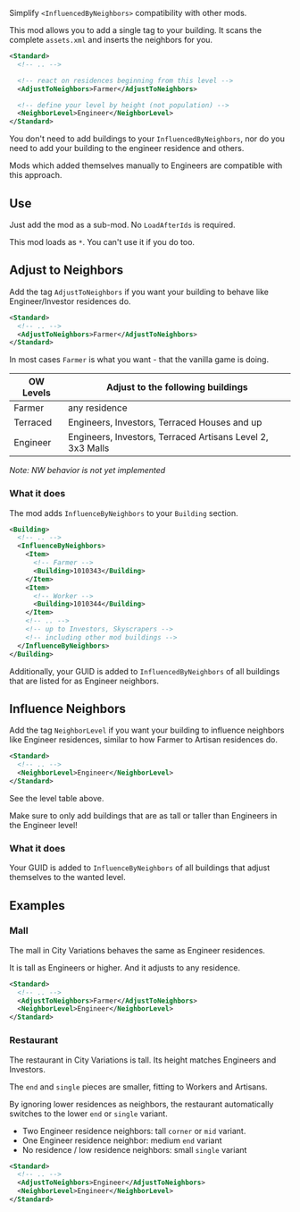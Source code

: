 Simplify `<InfluencedByNeighbors>` compatibility with other mods.

This mod allows you to add a single tag to your building.
It scans the complete `assets.xml` and inserts the neighbors for you.

```xml
<Standard>
  <!-- .. -->

  <!-- react on residences beginning from this level -->
  <AdjustToNeighbors>Farmer</AdjustToNeighbors>

  <!-- define your level by height (not population) -->
  <NeighborLevel>Engineer</NeighborLevel>
</Standard>
```

You don't need to add buildings to your `InfluencedByNeighbors`, nor do you need to add your building to the engineer residence and others.

Mods which added themselves manually to Engineers are compatible with this approach.


## Use

Just add the mod as a sub-mod.
No `LoadAfterIds` is required.

This mod loads as `*`.
You can't use it if you do too.

## Adjust to Neighbors

Add the tag `AdjustToNeighbors` if you want your building to behave like Engineer/Investor residences do.

```xml
<Standard>
  <!-- .. -->
  <AdjustToNeighbors>Farmer</AdjustToNeighbors>
</Standard>
```

In most cases `Farmer` is what you want - that the vanilla game is doing.

OW Levels | Adjust to the following buildings |
---|---|
Farmer | any residence
Terraced | Engineers, Investors, Terraced Houses and up
Engineer | Engineers, Investors, Terraced Artisans Level 2, 3x3 Malls

*Note: NW behavior is not yet implemented*

### What it does

The mod adds `InfluenceByNeighbors` to your `Building` section.

```xml
<Building>
  <!-- .. -->
  <InfluenceByNeighbors>
    <Item>
      <!-- Farmer -->
      <Building>1010343</Building>
    </Item>
    <Item>
      <!-- Worker -->
      <Building>1010344</Building>
    </Item>
    <!-- .. -->
    <!-- up to Investors, Skyscrapers -->
    <!-- including other mod buildings -->
  </InfluenceByNeighbors>
</Building>
```

Additionally, your GUID is added to `InfluencedByNeighbors` of all buildings that are listed for as Engineer neighbors.

## Influence Neighbors

Add the tag `NeighborLevel` if you want your building to influence neighbors like Engineer residences, similar to how Farmer to Artisan residences do.

```xml
<Standard>
  <!-- .. -->
  <NeighborLevel>Engineer</NeighborLevel>
</Standard>
```

See the level table above.

Make sure to only add buildings that are as tall or taller than Engineers in the Engineer level!

### What it does

Your GUID is added to `InfluenceByNeighbors` of all buildings that adjust themselves to the wanted level.

## Examples

### Mall

The mall in City Variations behaves the same as Engineer residences.

It is tall as Engineers or higher.
And it adjusts to any residence.

```xml
<Standard>
  <!-- .. -->
  <AdjustToNeighbors>Farmer</AdjustToNeighbors>
  <NeighborLevel>Engineer</NeighborLevel>
</Standard>
```

### Restaurant

The restaurant in City Variations is tall.
Its height matches Engineers and Investors.

The `end` and `single` pieces are smaller, fitting to Workers and Artisans.

By ignoring lower residences as neighbors, the restaurant automatically switches to the lower `end` or `single` variant.

- Two Engineer residence neighbors: tall `corner` or `mid` variant.
- One Engineer residence neighbor: medium `end` variant
- No residence / low residence neighbors: small `single` variant

```xml
<Standard>
  <!-- .. -->
  <AdjustToNeighbors>Engineer</AdjustToNeighbors>
  <NeighborLevel>Engineer</NeighborLevel>
</Standard>
```
